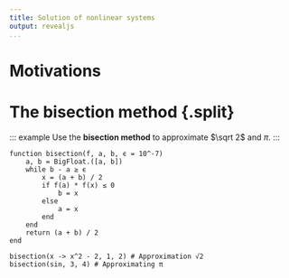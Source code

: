 ```yaml
---
title: Solution of nonlinear systems
output: revealjs
...
```


# Motivations

# The bisection method {.split}

::: example
Use the **bisection method** to approximate $\sqrt 2$ and $\pi$.
:::

~~~ {.julia .jupyter}
function bisection(f, a, b, ϵ = 10^-7)
    a, b = BigFloat.([a, b])
    while b - a ≥ ϵ
        x = (a + b) / 2
        if f(a) * f(x) ≤ 0
            b = x
        else
            a = x
        end
    end
    return (a + b) / 2
end

bisection(x -> x^2 - 2, 1, 2) # Approximation √2
bisection(sin, 3, 4) # Approximating π
~~~
